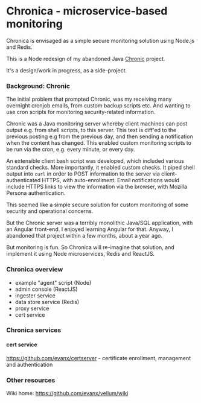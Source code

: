
# Chronica - microservice-based monitoring

Chronica is envisaged as a simple secure monitoring solution using Node.js and Redis.

This is a Node redesign of my abandoned Java <a href="https://github.com/evanx/chronic">Chronic</a> project.

It's a design/work in progress, as a side-project.
 

### Background: Chronic

The initial problem that prompted Chronic, was my receiving many overnight cronjob emails, from custom backup scripts etc. And wanting to use cron scripts for monitoring security-related information.

Chronic was a Java monitoring server whereby client machines can post output e.g. from shell scripts, to this server. This text is diff'ed to the previous posting e.g from the previous day, and then sending a notification when the content has changed. This enabled custom monitoring scripts to be run via the cron, e.g. every minute, or every day.

An extensible client bash script was developed, which included various standard checks. More importantly, it enabled custom checks. It piped shell output into `curl` in order to POST information to the server via client-authenticated HTTPS, with auto-enrollment. Email notifications would include HTTPS links to view the information via the browser, with Mozilla Persona authentication. 

This seemed like a simple secure solution for custom monitoring of some security and operational concerns.

But the Chronic server was a terribly monolithic Java/SQL application, with an Angular front-end. I enjoyed learning Angular for that. Anyway, I abandoned that project within a few months, about a year ago.

But monitoring is fun. So Chronica will re-imagine that solution, and implement it using Node microservices, Redis and ReactJS.


### Chronica overview

* example "agent" script (Node)
* admin console (ReactJS)
* ingester service
* data store service (Redis)
* proxy service
* cert service 


### Chronica services

#### cert service 

https://github.com/evanx/certserver - certificate enrollment, management and authentication


### Other resources

Wiki home: https://github.com/evanx/vellum/wiki

